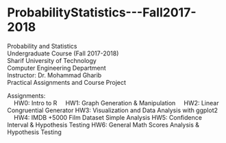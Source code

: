 # ProbabilityStatistics---Fall2017-2018
Probability and Statistics <br />
Undergraduate Course (Fall 2017-2018) <br />
Sharif University of Technology <br />
Computer Engineering Department <br />
Instructor: Dr. Mohammad Gharib <br />
Practical Assignments and Course Project <br />


Assignments: <br /> 
    HW0: Intro to R
    HW1: Graph Generation & Manipulation
    HW2: Linear Congruential Generator 
	HW3: Visualization and Data Analysis with ggplot2
    HW4: IMDB +5000 Film Dataset Simple Analysis
    HW5: Confidence Interval & Hypothesis Testing
    HW6: General Math Scores Analysis & Hypothesis Testing
